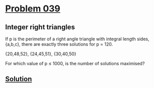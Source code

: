 # [Problem 039](https://projecteuler.net/problem=39)
## Integer right triangles

If p is the perimeter of a right angle triangle with integral length sides, {a,b,c}, there are exactly three solutions for p = 120.

{20,48,52}, {24,45,51}, {30,40,50}

For which value of p ≤ 1000, is the number of solutions maximised?

[Solution](https://github.com/Gott50/ProjectEuler-Odyssey/blob/master/Project%20Euler/src/Problems/P039_Pandigital_multiples.java)
---
